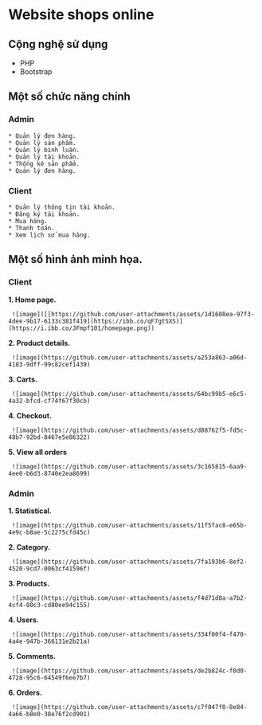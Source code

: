 # Website shops online
## Cộng nghệ sử dụng
  - PHP
  - Bootstrap

## Một số chức năng chính
  ### Admin
    * Quản lý đơn hàng.
    * Quản lý sản phẩm.
    * Quản lý bình luận.
    * Quản lý tài khoản.
    * Thống kê sản phẩm.
    * Quản lý đơn hàng.
  ### Client
    * Quản lý thông tin tài khoản.
    * Đăng ký tài khoản.
    * Mua hàng.
    * Thanh toán.
    * Xem lịch sử mua hàng.

## Một số hình ảnh minh họa.
  ### Client
  **1. Home page.**

     ![image]([[https://github.com/user-attachments/assets/1d1608ea-97f3-4dee-9b17-6133c381f419](https://ibb.co/qF7gtSXS)](https://i.ibb.co/JFmpf101/homepage.png))

  **2. Product details.**

     ![image](https://github.com/user-attachments/assets/a253a863-a06d-4183-9dff-99c82cef1439)

 **3. Carts.**

     ![image](https://github.com/user-attachments/assets/64bc99b5-e6c5-4a32-bfcd-cf74f67f30cb)

 **4. Checkout.**

     ![image](https://github.com/user-attachments/assets/d88762f5-fd5c-48b7-92bd-8467e5e86322)

  **5. View all orders**

     ![image](https://github.com/user-attachments/assets/3c165815-6aa9-4ee0-b6d3-8740e2ea8699)


  ### Admin
  **1. Statistical.**

     ![image](https://github.com/user-attachments/assets/11f5fac8-e65b-4e9c-b8ae-5c2275cfd45c)

 **2. Category.**

     ![image](https://github.com/user-attachments/assets/7fa193b6-8ef2-4520-9cd7-0063cf41596f)

  **3. Products.**

     ![image](https://github.com/user-attachments/assets/f4d71d8a-a7b2-4cf4-80c3-cd80ee94c155)

  **4. Users.**

     ![image](https://github.com/user-attachments/assets/334f00f4-f470-4a4e-947b-366131e2b21a)

  **5. Comments.**

     ![image](https://github.com/user-attachments/assets/de2b824c-f0d0-4728-95c6-64549f6ee7b7)

 **6. Orders.**

     ![image](https://github.com/user-attachments/assets/c7f047f0-8e84-4a66-b8e0-38e76f2cd901)



     




